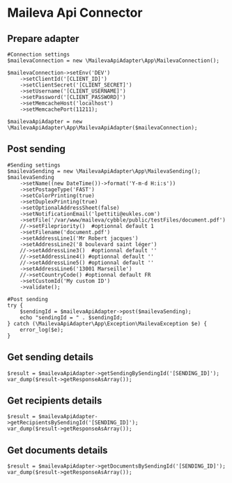 # Maileva Api Connector

## Prepare adapter
    #Connection settings
    $mailevaConnection = new \MailevaApiAdapter\App\MailevaConnection();

    $mailevaConnection->setEnv('DEV')
        ->setClientId('[CLIENT_ID]')
        ->setClientSecret('[CLIENT_SECRET]')
        ->setUsername('[CLIENT_USERNAME]')
        ->setPassword('[CLIENT_PASSWORD]')
        ->setMemcacheHost('localhost')
        ->setMemcachePort(11211);
        
    $mailevaApiAdapter = new \MailevaApiAdapter\App\MailevaApiAdapter($mailevaConnection);

## Post sending
    #Sending settings
    $mailevaSending = new \MailevaApiAdapter\App\MailevaSending();
    $mailevaSending
        ->setName((new DateTime())->format('Y-m-d H:i:s'))
        ->setPostageType('FAST')
        ->setColorPrinting(true)
        ->setDuplexPrinting(true)
        ->setOptionalAddressSheet(false)
        ->setNotificationEmail('lpettiti@eukles.com')
        ->setFile('/var/www/maileva/cybble/public/testFiles/document.pdf')
        //->setFilepriority()  #optionnal default 1
        ->setFilename('document.pdf')
        ->setAddressLine1('Mr Robert jacques')
        ->setAddressLine2('8 boulevard saint léger')
        //->setAddressLine3()  #optionnal default ''
        //->setAddressLine4() #optionnal default ''
        //->setAddressLine5() #optionnal default ''
        ->setAddressLine6('13001 Marseille')
        //->setCountryCode() #optionnal default FR
        ->setCustomId('My custom ID')
        ->validate();
        
    #Post sending    
    try {
        $sendingId = $mailevaApiAdapter->post($mailevaSending);
        echo "sendingId = " . $sendingId;
    } catch (\MailevaApiAdapter\App\Exception\MailevaException $e) {
        error_log($e);
    }
    
## Get sending details
    $result = $mailevaApiAdapter->getSendingBySendingId('[SENDING_ID]');
    var_dump($result->getResponseAsArray());

## Get recipients details
    $result = $mailevaApiAdapter->getRecipientsBySendingId('[SENDING_ID]');
    var_dump($result->getResponseAsArray());

## Get documents details
    $result = $mailevaApiAdapter->getDocumentsBySendingId('[SENDING_ID]');
    var_dump($result->getResponseAsArray());
